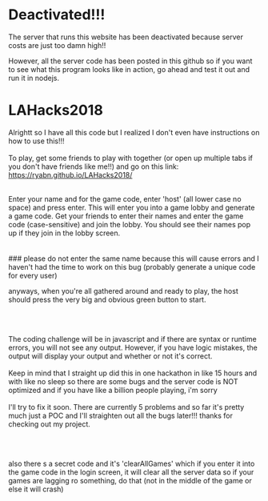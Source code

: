 ###
# Deactivated!!!
The server that runs this website has been deactivated because server costs are just too damn high!!

However, all the server code has been posted in this github so if you want to see what this program looks like in action, go ahead and test it out and run it in nodejs.
###
# LAHacks2018

Alrightt so I have all this code but I realized I don't even have instructions on how to use this!!!
<br>
<br>
To play, get some friends to play with together (or open up multiple tabs if you don't have friends like me!!) and go on this link: https://ryabn.github.io/LAHacks2018/

<br>
Enter your name and for the game code, enter 'host' (all lower case no space) and press enter. This will enter you into a game lobby and generate a game code. Get your friends to enter their names and enter the game code (case-sensitive) and join the lobby. You should see their names pop up if they join in the lobby screen.
<br>
<br>
<br>
### please do not enter the same name because this will cause errors and I haven't had the time to work on this bug (probably generate a unique code for every user)

anyways, when you're all gathered around and ready to play, the host should press the very big and obvious green button to start.

<br>
<br>

The coding challenge will be in javascript and if there are syntax or runtime errors, you will not see any output. However, if you have logic mistakes, the output will display your output and whether or not it's correct.
<br>
<br>
Keep in mind that I straight up did this in one hackathon in like 15 hours and with like no sleep so there are some bugs and the server code is NOT optimized and if you have like a billion people playing, i'm sorry 
<br>
<br>
I'll try to fix it soon. There are currently 5 problems and so far it's pretty much just a POC and I'll straighten out all the bugs later!!! thanks for checking out my project.


<br>
<br>

also there s a secret code and it's 'clearAllGames' which if you enter it into the game code in the login screen, it will clear all the server data so if your games are lagging ro something, do that (not in the middle of the game or else it will crash)
